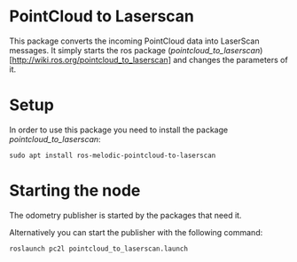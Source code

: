 # PointCloud to Laserscan

This package converts the incoming PointCloud data into LaserScan messages. It simply starts the ros package (*pointcloud\_to\_laserscan*)[http://wiki.ros.org/pointcloud_to_laserscan] and changes the parameters of it.

# Setup

In order to use this package you need to install the package *pointcloud\_to\_laserscan*:

```
sudo apt install ros-melodic-pointcloud-to-laserscan
```

# Starting the node

The odometry publisher is started by the packages that need it.

Alternatively you can start the publisher with the following command:

```
roslaunch pc2l pointcloud_to_laserscan.launch
```